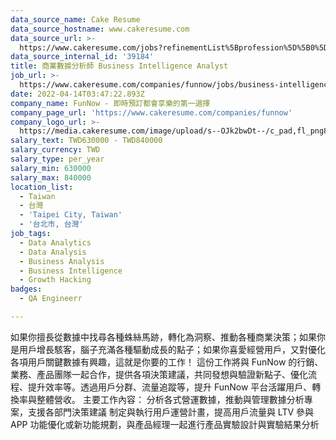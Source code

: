 ```yaml
---
data_source_name: Cake Resume
data_source_hostname: www.cakeresume.com
data_source_url: >-
  https://www.cakeresume.com/jobs?refinementList%5Bprofession%5D%5B0%5D=engineering_qa-engineer&refinementList%5Bsalary_currency%5D=TWD&range%5Bsalary_range%5D%5Bmin%5D=800096
data_source_internal_id: '39184'
title: 商業數據分析師 Business Intelligence Analyst
job_url: >-
  https://www.cakeresume.com/companies/funnow/jobs/business-intelligence-analyst-4633b4
date: 2022-04-14T03:47:22.893Z
company_name: FunNow - 即時預訂都會享樂的第一選擇
company_page_url: 'https://www.cakeresume.com/companies/funnow'
company_logo_url: >-
  https://media.cakeresume.com/image/upload/s--OJk2bwDt--/c_pad,fl_png8,h_200,w_200/v1588573843/tyim2xqi5znoptmhgw0c.png
salary_text: TWD630000 - TWD840000
salary_currency: TWD
salary_type: per_year
salary_min: 630000
salary_max: 840000
location_list:
  - Taiwan
  - 台灣
  - 'Taipei City, Taiwan'
  - '台北市, 台灣'
job_tags:
  - Data Analytics
  - Data Analysis
  - Business Analysis
  - Business Intelligence
  - Growth Hacking
badges:
  - QA Engineerr

---
```


如果你擅長從數據中找尋各種蛛絲馬跡，轉化為洞察、推動各種商業決策；如果你是用戶增長駭客，腦子充滿各種驅動成長的點子；如果你喜愛經營用戶，又對優化各項用戶關鍵數據有興趣，這就是你要的工作！ 這份工作將與 FunNow 的行銷、業務、產品團隊一起合作，提供各項決策建議，共同發想與驗證新點子、優化流程、提升效率等。透過用戶分群、流量追蹤等，提升 FunNow 平台活躍用戶、轉換率與整體營收。 主要工作內容： 分析各式營運數據，推動與管理數據分析專案，支援各部門決策建議 制定與執行用戶運營計畫，提高用戶流量與 LTV 參與 APP 功能優化或新功能規劃，與產品經理一起進行產品實驗設計與實驗結果分析